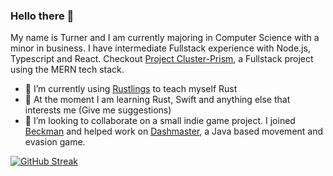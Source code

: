 ### Hello there 👋

My name is Turner and I am currently majoring in Computer Science with a minor in business. I have intermediate Fullstack experience with Node.js, Typescript and React. Checkout [Project Cluster-Prism](https://github.com/TurnerTastic1/Project-Cluster-Prism), a Fullstack project using the MERN tech stack.


- 🔭 I’m currently using [Rustlings](https://github.com/rust-lang/rustlings) to teach myself Rust
- 🌱 At the moment I am learning Rust, Swift and anything else that interests me (Give me suggestions)
- 👯 I’m looking to collaborate on a small indie game project. I joined [Beckman](https://github.com/Beckman123) and helped work on [Dashmaster](https://github.com/Beckman123/Dash-Master), a Java based movement and evasion game.

[![GitHub Streak](https://github-readme-streak-stats.herokuapp.com?user=TurnerTastic1&theme=tokyonight_duo)](https://git.io/streak-stats)
